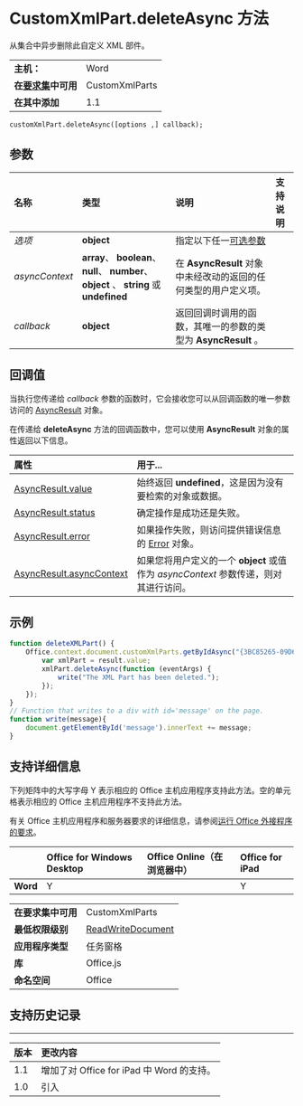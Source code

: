 
# CustomXmlPart.deleteAsync 方法
从集合中异步删除此自定义 XML 部件。

|||
|:-----|:-----|
|**主机：**|Word|
|**在[要求集](../../docs/overview/specify-office-hosts-and-api-requirements.md)中可用**|CustomXmlParts|
|**在其中添加**|1.1|

```
customXmlPart.deleteAsync([options ,] callback);
```


## 参数



|**名称**|**类型**|**说明**|**支持说明**|
|:-----|:-----|:-----|:-----|
| _选项_|**object**|指定以下任一[可选参数](../../docs/develop/asynchronous-programming-in-office-add-ins.md#passing-optional-parameters-to-asynchronous-methods)||
| _asyncContext_|**array**、 **boolean**、 **null**、 **number**、 **object** 、 **string** 或 **undefined**|在  **AsyncResult** 对象中未经改动的返回的任何类型的用户定义项。||
| _callback_|**object**|返回回调时调用的函数，其唯一的参数的类型为  **AsyncResult** 。||

## 回调值

当执行您传递给 _callback_ 参数的函数时，它会接收您可以从回调函数的唯一参数访问的 [AsyncResult](../../reference/shared/asyncresult.md) 对象。

在传递给  **deleteAsync** 方法的回调函数中，您可以使用 **AsyncResult** 对象的属性返回以下信息。



|**属性**|**用于...**|
|:-----|:-----|
|[AsyncResult.value](../../reference/shared/asyncresult.value.md)|始终返回 **undefined**，这是因为没有要检索的对象或数据。|
|[AsyncResult.status](../../reference/shared/asyncresult.status.md)|确定操作是成功还是失败。|
|[AsyncResult.error](../../reference/shared/asyncresult.error.md)|如果操作失败，则访问提供错误信息的 [Error](../../reference/shared/error.md) 对象。|
|[AsyncResult.asyncContext](../../reference/shared/asyncresult.asynccontext.md)|如果您将用户定义的一个  **object** 或值作为 _asyncContext_ 参数传递，则对其进行访问。|

## 示例




```js
function deleteXMLPart() {
    Office.context.document.customXmlParts.getByIdAsync("{3BC85265-09D6-4205-B665-8EB239A8B9A1}", function (result) {
        var xmlPart = result.value;
        xmlPart.deleteAsync(function (eventArgs) {
            write("The XML Part has been deleted.");
        });
    });
}
// Function that writes to a div with id='message' on the page.
function write(message){
    document.getElementById('message').innerText += message; 
}
```




## 支持详细信息


下列矩阵中的大写字母 Y 表示相应的 Office 主机应用程序支持此方法。空的单元格表示相应的 Office 主机应用程序不支持此方法。

有关 Office 主机应用程序和服务器要求的详细信息，请参阅[运行 Office 外接程序的要求](../../docs/overview/requirements-for-running-office-add-ins.md)。


||**Office for Windows Desktop**|**Office Online（在浏览器中）**|**Office for iPad**|
|:-----|:-----|:-----|:-----|
|**Word**|Y||Y|

|||
|:-----|:-----|
|**在要求集中可用**|CustomXmlParts|
|**最低权限级别**|[ReadWriteDocument](../../docs/develop/requesting-permissions-for-api-use-in-content-and-task-pane-add-ins.md)|
|**应用程序类型**|任务窗格|
|**库**|Office.js|
|**命名空间**|Office|

## 支持历史记录



****


|**版本**|**更改内容**|
|:-----|:-----|
|1.1|增加了对 Office for iPad 中 Word 的支持。|
|1.0|引入|
